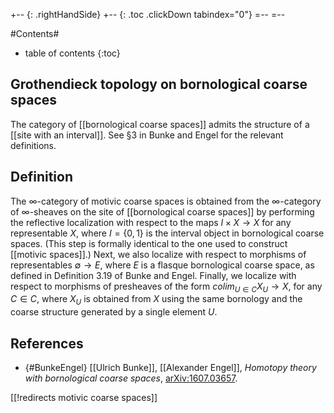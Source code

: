 +-- {: .rightHandSide}
+-- {: .toc .clickDown tabindex="0"}
=--
=--


#Contents#
* table of contents
{:toc}

## Grothendieck topology on bornological coarse spaces

The category of [[bornological coarse spaces]] admits
the structure of a [[site with an interval]].
See §3 in Bunke and Engel for the relevant definitions.

## Definition

The $\infty$-category of motivic coarse spaces is obtained
from the $\infty$-category of $\infty$-sheaves on the site of [[bornological coarse spaces]]
by performing the reflective localization with respect to the maps $I\times X\to X$
for any representable $X$, where $I=\{0,1\}$ is the interval object in bornological coarse spaces.
(This step is formally identical to the one used to construct [[motivic spaces]].)
Next, we also localize with respect to morphisms of representables $\emptyset\to E$,
where $E$ is a flasque bornological coarse space, as defined in Definition 3.19 of Bunke and Engel.
Finally, we localize with respect to morphisms of presheaves of the form $colim_{U\in C}X_U\to X$,
for any $C\in C$, where $X_U$ is obtained from $X$ using the same bornology
and the coarse structure generated by a single element $U$.

## References

* {#BunkeEngel} [[Ulrich Bunke]], [[Alexander Engel]],
_Homotopy theory with bornological coarse spaces_,
[arXiv:1607.03657](http://arxiv.org/abs/1607.03657).

[[!redirects motivic coarse spaces]]

